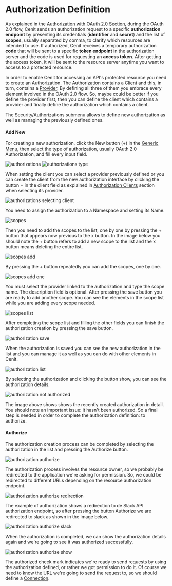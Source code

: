 # Authorization Definition

As explained in the [Authorization with OAuth 2.0 Section](security/authorization.md),  during the OAuth 2.0 flow,  Cenit sends an authorization request to a specific **authorization endpoint** by presenting its credentials (**identifier** and **secret**) and the list of **scopes**, usually separated by comma, to clarify which resources are intended to use. If authorized, Cenit receives a temporary authorization **code** that will be sent to a specific **token endpoint** in the authorization server and the code is used for requesting an **access token**. After getting the access token, it will be sent to the resource server anytime you want to access to a protected resource.

In order to enable Cenit for accessing an API's protected resource you need to create an Authorization. The Authorization contains a [Client](security/authorization_clients.md) and this, in turn, contains a [Provider](security/authorization_providers.md). By defining all three of them you embrace every element involved in the OAuth 2.0 flow. So, maybe could be better if you define the provider first, then you can define the client which contains a provider and finally define the authorization which contains a client.

The Security/Authorizations  submenu allows to define new authorization as well as managing the previously defined ones.

#### Add New

For creating a new authorization, click the New button (+) in the [Generic Menu](generic/generic_menu_options_.md), then select the type of authorization, usually OAuth 2.0 Authorization, and fill every input field.

![authorizations](https://user-images.githubusercontent.com/54523080/149284081-9f5e709f-e02e-4415-a5ce-f66c30cf8d82.png)
![authorizations type](https://user-images.githubusercontent.com/54523080/149284092-92280585-c73a-497f-a25d-ee3dad75b25c.png)

When setting the client you can select a provider previously defined or you can create the client from the new authorization interface by clicking the button + in the client field as explained in [Authorization Clients](security/authorization_clients.md) section when selecting its provider.

![authorizations selecting client](https://user-images.githubusercontent.com/54523080/149286182-fad0fac0-0eea-4186-8f2a-71209f423152.png)

You need to assign the authorization to a Namespace and setting its Name.

![scopes](https://user-images.githubusercontent.com/54523080/149365480-dcdd8206-001e-4df2-a9c9-464c877443e4.png)

Then you need to add the scopes to the list, one by one by pressing the + button that appears now previous to the x button. In the image below you should note the + button refers to add a new scope to the list and the x button means deleting the entire list.

![scopes add](https://user-images.githubusercontent.com/54523080/149367652-3da2716b-8038-4418-9130-7d2df2665a3a.png)

By pressing the + button repeatedly you can add the scopes, one by one.

![scopes add one](https://user-images.githubusercontent.com/54523080/149368985-7c352e93-288b-4c5d-872e-ef0b0139acbb.png)

You must select the provider linked to the authorization and type the scope name. The description field is optional. After pressing the save button you are ready to add another scope. You can see the elements in the scope list while you are adding every scope needed.

![scopes list](https://user-images.githubusercontent.com/54523080/149370137-75bc2f80-1a00-4a9c-b490-88bef5220dbc.png)

After completing the scope list and filling the other fields you can finish  the authorization creation by pressing the save button.

![authorization save](https://user-images.githubusercontent.com/54523080/149371182-64dcb037-20b1-4e48-8a21-f5f66d9e5342.png) 

When the authorization is saved you can see the new authorization in the list and you can manage it as well as you can do with other elements in Cenit.

![authorization list](https://user-images.githubusercontent.com/54523080/149374258-aa1865b6-4e56-4bb8-9cb3-a20c971305b9.png)

By selecting the authorization and clicking the button show, you can see the authorization details.

![authorization not authorized](https://user-images.githubusercontent.com/54523080/149380595-e5a37ce8-f831-4520-ab35-f1eff5af6e21.png)

The image above shows shows the recently created authorization in detail. You should note an important issue: it hasn't been authorized. So a final step is needed in order to complete the authorization definition: to authorize.

#### Authorize

The authorization creation process can be completed by selecting the authorization in the list and pressing the Authorize button.

![authorization authorize](https://user-images.githubusercontent.com/54523080/149390636-3568da44-d1f2-4e31-b364-1bee358930e7.png)

The authorization process involves the resource owner, so we probably be redirected to the application we're asking for permission. So, we could be redirected to different URLs depending on the resource authorization endpoint.

![authorization authorize redirection](https://user-images.githubusercontent.com/54523080/149393015-e556cd43-d8fd-4e4b-91dc-3959a72a7981.png)

The example of authorization shows a redirection to de Slack API authorization endpoint, so after pressing the button Authorize we are redirected to slack as shown in the image below.

![authorization authorize slack](https://user-images.githubusercontent.com/54523080/149393441-f51d948c-9447-4289-b9da-f07f28df9898.png)

When the authorization is completed, we can show the authorization details again and we're going to see it was authorized successfully.

![authorization authorize show](https://user-images.githubusercontent.com/54523080/149393687-f82ab53b-ea3c-4883-931f-c24f09d7716e.png)

The authorized check mark indicates we're ready to send requests by using the authorization defined, or rather we got permission to do it. Of course we need to know the URL we're going to send the request to, so we should define a [Connection](gateway/connection.md).